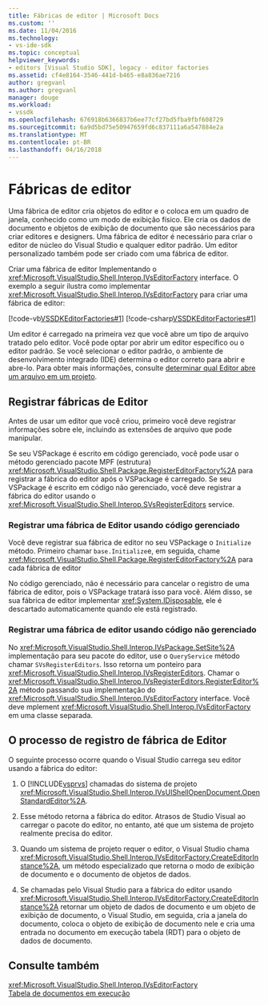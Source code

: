 ```yaml
---
title: Fábricas de editor | Microsoft Docs
ms.custom: ''
ms.date: 11/04/2016
ms.technology:
- vs-ide-sdk
ms.topic: conceptual
helpviewer_keywords:
- editors [Visual Studio SDK], legacy - editor factories
ms.assetid: cf4e8164-3546-441d-b465-e8a836ae7216
author: gregvanl
ms.author: gregvanl
manager: douge
ms.workload:
- vssdk
ms.openlocfilehash: 676918b6366837b6ee77cf27bd5fba9fbf608729
ms.sourcegitcommit: 6a9d5bd75e50947659fd6c837111a6a547884e2a
ms.translationtype: MT
ms.contentlocale: pt-BR
ms.lasthandoff: 04/16/2018
---
```

# <a name="editor-factories"></a>Fábricas de editor
Uma fábrica de editor cria objetos do editor e o coloca em um quadro de janela, conhecido como um modo de exibição físico. Ele cria os dados de documento e objetos de exibição de documento que são necessários para criar editores e designers. Uma fábrica de editor é necessário para criar o editor de núcleo do Visual Studio e qualquer editor padrão. Um editor personalizado também pode ser criado com uma fábrica de editor.  
  
 Criar uma fábrica de editor Implementando o <xref:Microsoft.VisualStudio.Shell.Interop.IVsEditorFactory> interface. O exemplo a seguir ilustra como implementar <xref:Microsoft.VisualStudio.Shell.Interop.IVsEditorFactory> para criar uma fábrica de editor:  
  
 [!code-vb[VSSDKEditorFactories#1](../extensibility/codesnippet/VisualBasic/editor-factories_1.vb)]
 [!code-csharp[VSSDKEditorFactories#1](../extensibility/codesnippet/CSharp/editor-factories_1.cs)]  
  
 Um editor é carregado na primeira vez que você abre um tipo de arquivo tratado pelo editor. Você pode optar por abrir um editor específico ou o editor padrão. Se você selecionar o editor padrão, o ambiente de desenvolvimento integrado (IDE) determina o editor correto para abrir e abre-lo. Para obter mais informações, consulte [determinar qual Editor abre um arquivo em um projeto](../extensibility/internals/determining-which-editor-opens-a-file-in-a-project.md).  
  
## <a name="registering-editor-factories"></a>Registrar fábricas de Editor  
 Antes de usar um editor que você criou, primeiro você deve registrar informações sobre ele, incluindo as extensões de arquivo que pode manipular.  
  
 Se seu VSPackage é escrito em código gerenciado, você pode usar o método gerenciado pacote MPF (estrutura) <xref:Microsoft.VisualStudio.Shell.Package.RegisterEditorFactory%2A> para registrar a fábrica do editor após o VSPackage é carregado. Se seu VSPackage é escrito em código não gerenciado, você deve registrar a fábrica do editor usando o <xref:Microsoft.VisualStudio.Shell.Interop.SVsRegisterEditors> service.  
  
### <a name="registering-an-editor-factory-by-using-managed-code"></a>Registrar uma fábrica de Editor usando código gerenciado  
 Você deve registrar sua fábrica de editor no seu VSPackage o `Initialize` método. Primeiro chamar `base.Initialize`e, em seguida, chame <xref:Microsoft.VisualStudio.Shell.Package.RegisterEditorFactory%2A> para cada fábrica de editor  
  
 No código gerenciado, não é necessário para cancelar o registro de uma fábrica de editor, pois o VSPackage tratará isso para você. Além disso, se sua fábrica de editor implementar <xref:System.IDisposable>, ele é descartado automaticamente quando ele está registrado.  
  
### <a name="registering-an-editor-factory-by-using-unmanaged-code"></a>Registrar uma fábrica de editor usando código não gerenciado  
 No <xref:Microsoft.VisualStudio.Shell.Interop.IVsPackage.SetSite%2A> implementação para seu pacote do editor, use o `QueryService` método chamar `SVsRegisterEditors`. Isso retorna um ponteiro para <xref:Microsoft.VisualStudio.Shell.Interop.IVsRegisterEditors>. Chamar o <xref:Microsoft.VisualStudio.Shell.Interop.IVsRegisterEditors.RegisterEditor%2A> método passando sua implementação do <xref:Microsoft.VisualStudio.Shell.Interop.IVsEditorFactory> interface. Você deve mplement <xref:Microsoft.VisualStudio.Shell.Interop.IVsEditorFactory> em uma classe separada.  
  
## <a name="the-editor-factory-registration-process"></a>O processo de registro de fábrica de Editor  
 O seguinte processo ocorre quando o Visual Studio carrega seu editor usando a fábrica do editor:  
  
1.  O [!INCLUDE[vsprvs](../code-quality/includes/vsprvs_md.md)] chamadas do sistema de projeto <xref:Microsoft.VisualStudio.Shell.Interop.IVsUIShellOpenDocument.OpenStandardEditor%2A>.  
  
2.  Esse método retorna a fábrica do editor. Atrasos de Studio Visual ao carregar o pacote do editor, no entanto, até que um sistema de projeto realmente precisa do editor.  
  
3.  Quando um sistema de projeto requer o editor, o Visual Studio chama <xref:Microsoft.VisualStudio.Shell.Interop.IVsEditorFactory.CreateEditorInstance%2A>, um método especializado que retorna o modo de exibição de documento e o documento de objetos de dados.  
  
4.  Se chamadas pelo Visual Studio para a fábrica do editor usando <xref:Microsoft.VisualStudio.Shell.Interop.IVsEditorFactory.CreateEditorInstance%2A> retornar um objeto de dados de documento e um objeto de exibição de documento, o Visual Studio, em seguida, cria a janela do documento, coloca o objeto de exibição de documento nele e cria uma entrada no documento em execução tabela (RDT) para o objeto de dados de documento.  
  
## <a name="see-also"></a>Consulte também  
 <xref:Microsoft.VisualStudio.Shell.Interop.IVsEditorFactory>   
 [Tabela de documentos em execução](../extensibility/internals/running-document-table.md)